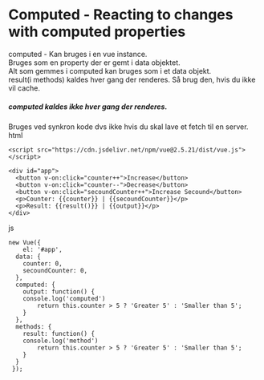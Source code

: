 # Computed - Reacting to changes with computed properties
computed - Kan bruges i en vue instance.  
Bruges som en property der er gemt i data objektet.  
Alt som gemmes i computed kan bruges som i et data objekt.  
result(i methods) kaldes hver gang der renderes. Så brug den, hvis du ikke vil cache.  
##### computed kaldes ikke hver gang der renderes.  
Bruges ved synkron kode dvs ikke hvis du skal lave et fetch til en server.  
html
```
<script src="https://cdn.jsdelivr.net/npm/vue@2.5.21/dist/vue.js"></script>

<div id="app">
  <button v-on:click="counter++">Increase</button>
  <button v-on:click="counter--">Decrease</button>
  <button v-on:click="secoundCounter++">Increase Secound</button>
  <p>Counter: {{counter}} | {{secoundCounter}}</p>
  <p>Result: {{result()}} | {{output}}</p>
</div>
```
js
```
new Vue({
	el: '#app',
  data: {
  	counter: 0,
    secoundCounter: 0,
  },
  computed: {
  	output: function() {
    console.log('computed')
    	return this.counter > 5 ? 'Greater 5' : 'Smaller than 5';
    }
  },
  methods: {
  	result: function() {
    console.log('method')
    	return this.counter > 5 ? 'Greater 5' : 'Smaller than 5';
    }
  }
 });
```
